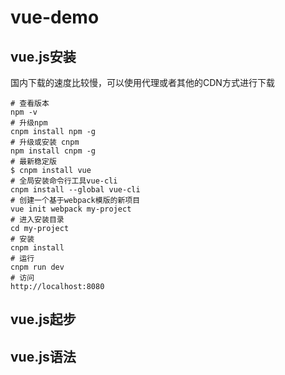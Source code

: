 # vue-demo
## vue.js安装
国内下载的速度比较慢，可以使用代理或者其他的CDN方式进行下载
```
# 查看版本
npm -v
# 升级npm
cnpm install npm -g
# 升级或安装 cnpm
npm install cnpm -g
# 最新稳定版
$ cnpm install vue
# 全局安装命令行工具vue-cli
cnpm install --global vue-cli
# 创建一个基于webpack模版的新项目
vue init webpack my-project
# 进入安装目录
cd my-project
# 安装
cnpm install
# 运行
cnpm run dev
# 访问
http://localhost:8080
```
## vue.js起步
## vue.js语法
